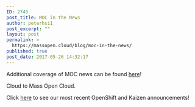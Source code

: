 ```yaml
---
ID: 2745
post_title: MOC in the News
author: peterhsi1
post_excerpt: ""
layout: post
permalink: >
  https://massopen.cloud/blog/moc-in-the-news/
published: true
post_date: 2017-05-26 14:32:17
---
```

Additional coverage of MOC news can be found <span style="text-decoration: underline;"><span style="color: #0000ff; text-decoration: underline;"><a href="http://www.bu.edu/hic/category/institute-news/moc-news/">here</a></span></span>!

Cloud to Mass Open Cloud.

Click <span style="color: #0000ff;"><a href="https://massopen.cloud/whats-new/"><span style="text-decoration: underline;">here</span></a></span> to see our most recent OpenShift and Kaizen announcements!